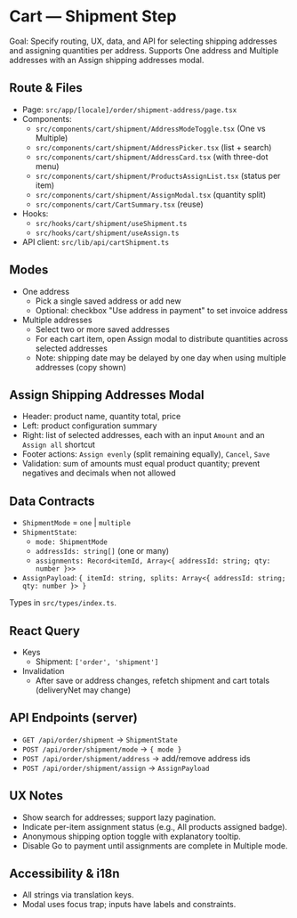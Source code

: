 # Cart — Shipment Step

Goal: Specify routing, UX, data, and API for selecting shipping addresses and assigning quantities per address. Supports One address and Multiple addresses with an Assign shipping addresses modal.

## Route & Files

- Page: `src/app/[locale]/order/shipment-address/page.tsx`
- Components:
  - `src/components/cart/shipment/AddressModeToggle.tsx` (One vs Multiple)
  - `src/components/cart/shipment/AddressPicker.tsx` (list + search)
  - `src/components/cart/shipment/AddressCard.tsx` (with three-dot menu)
  - `src/components/cart/shipment/ProductsAssignList.tsx` (status per item)
  - `src/components/cart/shipment/AssignModal.tsx` (quantity split)
  - `src/components/cart/CartSummary.tsx` (reuse)
- Hooks:
  - `src/hooks/cart/shipment/useShipment.ts`
  - `src/hooks/cart/shipment/useAssign.ts`
- API client: `src/lib/api/cartShipment.ts`

## Modes

- One address
  - Pick a single saved address or add new
  - Optional: checkbox "Use address in payment" to set invoice address
- Multiple addresses
  - Select two or more saved addresses
  - For each cart item, open Assign modal to distribute quantities across selected addresses
  - Note: shipping date may be delayed by one day when using multiple addresses (copy shown)

## Assign Shipping Addresses Modal

- Header: product name, quantity total, price
- Left: product configuration summary
- Right: list of selected addresses, each with an input `Amount` and an `Assign all` shortcut
- Footer actions: `Assign evenly` (split remaining equally), `Cancel`, `Save`
- Validation: sum of amounts must equal product quantity; prevent negatives and decimals when not allowed

## Data Contracts

- `ShipmentMode` = `one` | `multiple`
- `ShipmentState`:
  - `mode: ShipmentMode`
  - `addressIds: string[]` (one or many)
  - `assignments: Record<itemId, Array<{ addressId: string; qty: number }>>`
- `AssignPayload`: `{ itemId: string, splits: Array<{ addressId: string; qty: number }> }`

Types in `src/types/index.ts`.

## React Query

- Keys
  - Shipment: `['order', 'shipment']`
- Invalidation
  - After save or address changes, refetch shipment and cart totals (deliveryNet may change)

## API Endpoints (server)

- `GET /api/order/shipment` → `ShipmentState`
- `POST /api/order/shipment/mode` → `{ mode }`
- `POST /api/order/shipment/address` → add/remove address ids
- `POST /api/order/shipment/assign` → `AssignPayload`

## UX Notes

- Show search for addresses; support lazy pagination.
- Indicate per-item assignment status (e.g., All products assigned badge).
- Anonymous shipping option toggle with explanatory tooltip.
- Disable Go to payment until assignments are complete in Multiple mode.

## Accessibility & i18n

- All strings via translation keys.
- Modal uses focus trap; inputs have labels and constraints.
